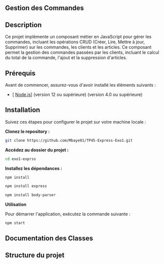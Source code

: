 ## Gestion des Commandes

## Description

Ce projet implémente un composant métier en JavaScript pour gérer les commandes, incluant les opérations CRUD (Créer, Lire, Mettre à jour, Supprimer) sur les commandes, les clients et les articles. Ce composant permet la gestion des commandes passées par les clients, incluant le calcul du total de la commande, l'ajout et la suppression d'articles.

## Prérequis

Avant de commencer, assurez-vous d'avoir installé les éléments suivants :

- [ [Node.js](https://nodejs.org/fr)] (version 12 ou supérieure)
  (version 4.0 ou supérieure)

## Installation

Suivez ces étapes pour configurer le projet sur votre machine locale :

**Clonez le repository :**

```bash
git clone https://github.com/Mbaye01/TP45-Express-Exo1.git

```

**Accédez au dossier du projet :**

```bash
cd exo1-exprss
```

**Installez les dépendances :**

```bash
npm install
```

```bash
npm install express
```

```bash
npm install body-parser
```

**Utilisation**

Pour démarrer l'application, exécutez la commande suivante :

```bash
npm start
```

## Documentation des Classes

## Structure du projet
